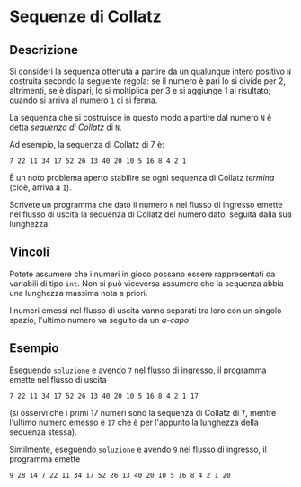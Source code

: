 Sequenze di Collatz
===================

Descrizione
-----------

Si consideri la sequenza ottenuta a partire da un qualunque intero positivo `N`
costruita secondo la seguente regola: se il numero è pari lo si divide per 2,
altrimenti, se è dispari, lo si moltiplica per 3 e si aggiunge 1 al risultato;
quando si arriva al numero `1` ci si ferma.

La sequenza che si costruisce in questo modo a partire dal numero `N` è detta
*sequenza di Collatz* di `N`.

Ad esempio, la sequenza di Collatz di 7 è:

	7 22 11 34 17 52 26 13 40 20 10 5 16 8 4 2 1

È un noto problema aperto stabilire se ogni sequenza di Collatz *termina* (cioè,
arriva a `1`).

Scrivete un programma che dato il numero `N` nel flusso di ingresso emette nel
flusso di uscita la sequenza di Collatz del numero dato, seguita dalla sua
lunghezza.


Vincoli
-------

Potete assumere che i numeri in gioco possano essere rappresentati da variabili
di tipo `int`. Non si può viceversa assumere che la sequenza abbia una lunghezza
massima nota a priori.

I numeri emessi nel flusso di uscita vanno separati tra loro con un singolo
spazio, l'ultimo numero va seguito da un *a-capo*.


Esempio
-------

Eseguendo `soluzione` e avendo `7` nel flusso di ingresso, il programma emette
nel flusso di uscita

    7 22 11 34 17 52 26 13 40 20 10 5 16 8 4 2 1 17

(si osservi che i primi 17 numeri sono la sequenza di Collatz di `7`, mentre
l'ultimo numero emesso è `17` che è per l'appunto la lunghezza della sequenza
stessa).

Similmente, eseguendo `soluzione` e avendo `9` nel flusso di ingresso, il
programma emette

	9 28 14 7 22 11 34 17 52 26 13 40 20 10 5 16 8 4 2 1 20
